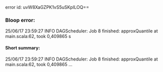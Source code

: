 error id: uvW8XaGZPK1vS5uSKpILOQ==
### Bloop error:

25/06/17 23:59:27 INFO DAGScheduler: Job 8 finished: approxQuantile at main.scala:62, took 0,409865 s
#### Short summary: 

25/06/17 23:59:27 INFO DAGScheduler: Job 8 finished: approxQuantile at main.scala:62, took 0,409865 ...